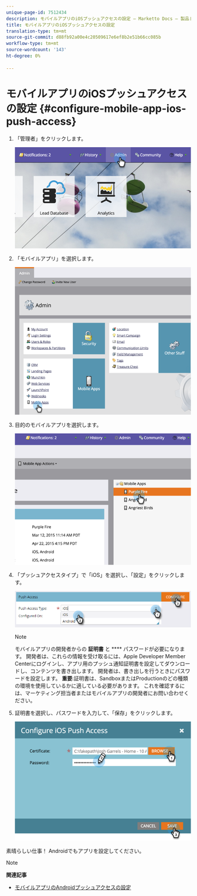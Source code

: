 ```yaml
---
unique-page-id: 7512434
description: モバイルアプリのiOSプッシュアクセスの設定 — Marketto Docs — 製品ドキュメント
title: モバイルアプリのiOSプッシュアクセスの設定
translation-type: tm+mt
source-git-commit: d88fb92a00e4c20509617e6ef8b2e51b66cc085b
workflow-type: tm+mt
source-wordcount: '143'
ht-degree: 0%

---
```



# モバイルアプリのiOSプッシュアクセスの設定 {#configure-mobile-app-ios-push-access}

1. 「管理者」をクリックします。

   ![](assets/image2015-4-22-16-3a12-3a32.png)

1. 「モバイルアプリ」を選択します。

   ![](assets/image2015-4-22-16-3a14-3a29.png)

1. 目的のモバイルアプリを選択します。

   ![](assets/image2015-4-22-16-3a33-3a19.png)

1. 「プッシュアクセスタイプ」で「iOS」を選択し、「設定」をクリックします。

   ![](assets/image2016-6-10-11-3a37-3a9.png)

   >[!NOTE]
   >
   >モバイルアプリの開発者からの **証明書** と **** パスワードが必要になります。 開発者は、これらの情報を受け取るには、Apple Developer Member Centerにログインし、アプリ用のプッシュ通知証明書を設定してダウンロードし、コンテンツを書き出します。 開発者は、書き出しを行うときにパスワードを設定します。 **重要**:証明書は、SandboxまたはProductionのどの種類の環境を使用しているかに適している必要があります。 これを確認するには、マーケティング担当者またはモバイルアプリの開発者にお問い合わせください。

1. 証明書を選択し、パスワードを入力して、「保存」をクリックします。

   ![](assets/image2015-4-22-17-3a19-3a18.png)

素晴らしい仕事！ Androidでもアプリを設定してください。

>[!NOTE]
>
>**関連記事**
>
>* [モバイルアプリのAndroidプッシュアクセスの設定](configure-mobile-app-android-push-access.md)

>



